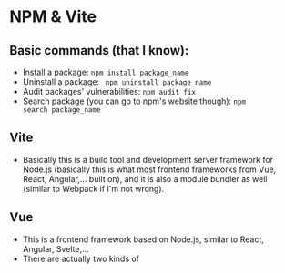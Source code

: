# NPM & Vite

## Basic commands (that I know):

- Install a package: <code>npm install package_name</code>
- Uninstall a package: <code> npm uninstall package_name</code>
- Audit packages' vulnerabilities: <code>npm audit fix</code>
- Search package (you can go to npm's website though): <code>npm search package_name</code>

## Vite

- Basically this is a build tool and development server framework for Node.js (basically this is what most frontend frameworks from Vue, React, Angular,... built on), and it is also a module bundler as well (similar to Webpack if I'm not wrong).

## Vue

- This is a frontend framework based on Node.js, similar to React, Angular, Svelte,...
- There are actually two kinds of 